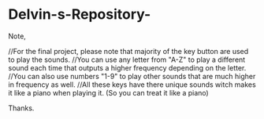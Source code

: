 # Delvin-s-Repository-

Note,

//For the final project, please note that majority of the key button are used to play the sounds.
//You can use any letter from "A-Z" to play a different sound each time that outputs a higher frequency depending on the letter.
//You can also use numbers "1-9" to play other sounds that are much higher in frequency as well. 
//All these keys have there unique sounds witch makes it like a piano when playing it. (So you can treat it like a piano)

Thanks.
